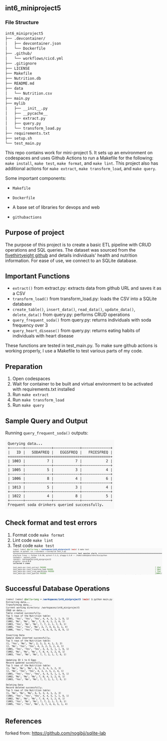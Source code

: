 ## int6_miniproject5

### File Structure
```
int6_miniproject5
├── .devcontainer/
│   ├── devcontainer.json
│   └── Dockerfile
├── .github/
│   └── workflows/cicd.yml
├── .gitignore
├── LICENSE
├── Makefile
├── Nutrition.db
├── README.md
├── data
│   └── Nutrition.csv
├── main.py
├── mylib
│   ├── __init__.py
│   ├── __pycache__
│   ├── extract.py
│   ├── query.py
│   └── transform_load.py
├── requirements.txt
├── setup.sh
└── test_main.py
```
This repo contains work for mini-project 5. It sets up an environment on codespaces and uses Github Actions to run a Makefile for the following: `make install`, `make test`, `make format`, and `make lint`. This project also has additional actions for `make extract`, `make transform_load`, and `make query`.

Some important components:

* `Makefile`

* `Dockerfile`

* A base set of libraries for devops and web

* `githubactions` 

## Purpose of project
The purpose of this project is to create a basic ETL pipeline with CRUD operations and SQL queries. The dataset was sourced from the [fivethirtyeight github](https://github.com/fivethirtyeight/data/blob/master/nutrition-studies/raw_anonymized_data.csv) and details individuals' health and nutrition information. For ease of use, we connect to an SQLite database.

## Important Functions
* `extract()` from extract.py: extracts data from github URL and saves it as a CSV
* `transform_load()` from transform_load.py: loads the CSV into a SQLite database
* `create_table()`, `insert_data()`, `read_data()`, `update_data()`, `delete_data()` from query.py: performs CRUD operations
* `query_frequent_soda()` from query.py: returns individuals with soda frequency over 3
* `query_heart_disease()` from query.py: returns eating habits of individuals with heart disease

These functions are tested in test_main.py. To make sure github actions is working properly, I use a Makefile to test various parts of my code.

## Preparation
1. Open codespaces 
2. Wait for container to be built and virtual environment to be activated with requirements.txt installed 
3. Run `make extract`
4. Run `make transform_load`
4. Run `make query`

## Sample Query and Output
Running `query_frequent_soda()` outputs:

<img src="soda_output.png" alt="Soda Query Output" width="350"/>


## Check format and test errors 
1. Format code `make format`
2. Lint code `make lint`
3. Test code `make test`
![Passing test cases image](pass_test.png)

## Successful Database Operations
<img src="output_log.png" alt="DB op log" width="350"/>

## References 
forked from: https://github.com/nogibjj/sqlite-lab
